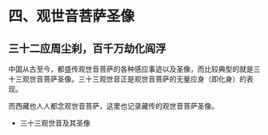# 四、观世音菩萨圣像

## 三十二应周尘刹，百千万劫化阎浮

中国从古至今，都盛传观世音菩萨的各种感应事迹以及圣像，而比较典型的就是三十三观世音菩萨圣像。三十三观世音正是观世音菩萨的无量应身（即化身）的表现。

而西藏也人人都念观世音菩萨，这里也记录藏传的观世音菩萨圣像。

* 三十三观世音及其圣像

